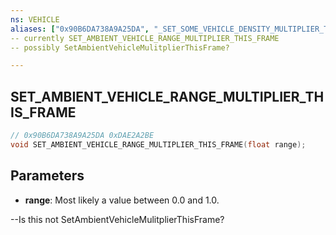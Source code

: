 ```yaml
---
ns: VEHICLE
aliases: ["0x90B6DA738A9A25DA", "_SET_SOME_VEHICLE_DENSITY_MULTIPLIER_THIS_FRAME"]
-- currently SET_AMBIENT_VEHICLE_RANGE_MULTIPLIER_THIS_FRAME
-- possibly SetAmbientVehicleMulitplierThisFrame?

---
```

## SET_AMBIENT_VEHICLE_RANGE_MULTIPLIER_THIS_FRAME

```c
// 0x90B6DA738A9A25DA 0xDAE2A2BE
void SET_AMBIENT_VEHICLE_RANGE_MULTIPLIER_THIS_FRAME(float range);
```

## Parameters
* **range**: Most likely a value between 0.0 and 1.0.

--Is this not SetAmbientVehicleMulitplierThisFrame?
